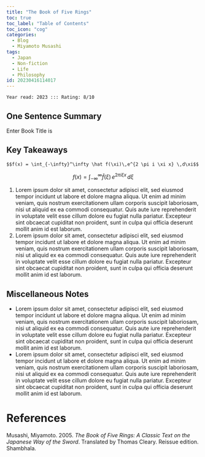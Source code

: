```yaml
---
title: "The Book of Five Rings"
toc: true
toc_label: "Table of Contents"
toc_icon: "cog"
categories:
  - Blog
  - Miyamoto Musashi
tags:
  - Japan
  - Non-fiction
  - Life
  - Philosophy
id: 20230416114017
---
```


`Year read: 2023 ::: Rating: 8/10`


## One Sentence Summary
Enter Book Title is <!-- @musashiBookFiveRings2005a [] -->

## Key Takeaways

`$$f(x) = \int_{-\infty}^\infty \hat f(\xi)\,e^{2 \pi i \xi x} \,d\xi$$`

$$f(x) = \int_{-\infty}^\infty \hat f(\xi)\,e^{2 \pi i \xi x} \,d\xi$$

1. Lorem ipsum dolor sit amet, consectetur adipisci elit, sed eiusmod tempor incidunt ut labore et dolore magna aliqua. Ut enim ad minim veniam, quis nostrum exercitationem ullam corporis suscipit laboriosam, nisi ut aliquid ex ea commodi consequatur. Quis aute iure reprehenderit in voluptate velit esse cillum dolore eu fugiat nulla pariatur. Excepteur sint obcaecat cupiditat non proident, sunt in culpa qui officia deserunt mollit anim id est laborum. 
2. Lorem ipsum dolor sit amet, consectetur adipisci elit, sed eiusmod tempor incidunt ut labore et dolore magna aliqua. Ut enim ad minim veniam, quis nostrum exercitationem ullam corporis suscipit laboriosam, nisi ut aliquid ex ea commodi consequatur. Quis aute iure reprehenderit in voluptate velit esse cillum dolore eu fugiat nulla pariatur. Excepteur sint obcaecat cupiditat non proident, sunt in culpa qui officia deserunt mollit anim id est laborum.  

## Miscellaneous Notes

* Lorem ipsum dolor sit amet, consectetur adipisci elit, sed eiusmod tempor incidunt ut labore et dolore magna aliqua. Ut enim ad minim veniam, quis nostrum exercitationem ullam corporis suscipit laboriosam, nisi ut aliquid ex ea commodi consequatur. Quis aute iure reprehenderit in voluptate velit esse cillum dolore eu fugiat nulla pariatur. Excepteur sint obcaecat cupiditat non proident, sunt in culpa qui officia deserunt mollit anim id est laborum. 
* Lorem ipsum dolor sit amet, consectetur adipisci elit, sed eiusmod tempor incidunt ut labore et dolore magna aliqua. Ut enim ad minim veniam, quis nostrum exercitationem ullam corporis suscipit laboriosam, nisi ut aliquid ex ea commodi consequatur. Quis aute iure reprehenderit in voluptate velit esse cillum dolore eu fugiat nulla pariatur. Excepteur sint obcaecat cupiditat non proident, sunt in culpa qui officia deserunt mollit anim id est laborum. 

# References
Musashi, Miyamoto. 2005. _The Book of Five Rings: A Classic Text on the Japanese Way of the Sword_. Translated by Thomas Cleary. Reissue edition. Shambhala.
